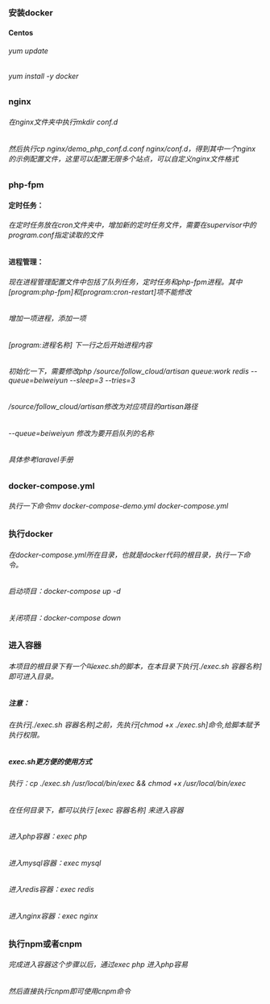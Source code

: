 ### 安装docker
#### Centos 
###### yum update 
###### yum install -y docker
### nginx
###### 在nginx文件夹中执行mkdir conf.d
###### 然后执行cp nginx/demo_php_conf.d.conf nginx/conf.d，得到其中一个nginx的示例配置文件，这里可以配置无限多个站点，可以自定义nginx文件格式

### php-fpm
#### 定时任务：
###### 在定时任务放在cron文件夹中，增加新的定时任务文件，需要在supervisor中的program.conf指定读取的文件
#### 进程管理：
###### 现在进程管理配置文件中包括了队列任务，定时任务和php-fpm进程。其中[program:php-fpm]和[program:cron-restart]项不能修改
###### 增加一项进程，添加一项 
###### [program:进程名称] 下一行之后开始进程内容
###### 初始化一下，需要修改php /source/follow_cloud/artisan queue:work redis --queue=beiweiyun --sleep=3 --tries=3
###### /source/follow_cloud/artisan修改为对应项目的artisan路径
###### --queue=beiweiyun 修改为要开启队列的名称
###### 具体参考laravel手册

### docker-compose.yml
###### 执行一下命令mv docker-compose-demo.yml docker-compose.yml

### 执行docker
###### 在docker-compose.yml所在目录，也就是docker代码的根目录，执行一下命令。
###### 启动项目：docker-compose up -d
###### 关闭项目：docker-compose down

### 进入容器
###### 本项目的根目录下有一个叫exec.sh的脚本，在本目录下执行[./exec.sh 容器名称]即可进入目录。
##### 注意：
###### 在执行[./exec.sh 容器名称]之前，先执行[chmod +x ./exec.sh]命令,给脚本赋予执行权限。
##### exec.sh更方便的使用方式
###### 执行：cp ./exec.sh /usr/local/bin/exec && chmod +x /usr/local/bin/exec
###### 在任何目录下，都可以执行  [exec 容器名称] 来进入容器

###### 进入php容器：exec php
###### 进入mysql容器：exec mysql
###### 进入redis容器：exec redis
###### 进入nginx容器：exec nginx

### 执行npm或者cnpm
###### 完成进入容器这个步骤以后，通过exec php 进入php容易
###### 然后直接执行cnpm即可使用cnpm命令



